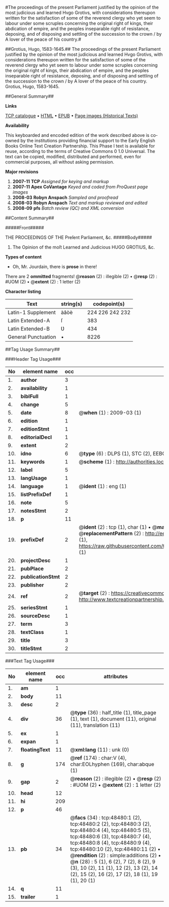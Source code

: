 #The proceedings of the present Parliament justified by the opinion of the most judicious and learned Hvgo Grotivs, with considerations thereupon written for the satisfaction of some of the reverend clergy who yet seem to labour under some scruples concerning the original right of kings, their abdication of empire, and the peoples inseparable right of resistance, deposing, and of disposing and settling of the succession to the crown / by A lover of the peace of his country.#

##Grotius, Hugo, 1583-1645.##
The proceedings of the present Parliament justified by the opinion of the most judicious and learned Hvgo Grotivs, with considerations thereupon written for the satisfaction of some of the reverend clergy who yet seem to labour under some scruples concerning the original right of kings, their abdication of empire, and the peoples inseparable right of resistance, deposing, and of disposing and settling of the succession to the crown / by A lover of the peace of his country.
Grotius, Hugo, 1583-1645.

##General Summary##

**Links**

[TCP catalogue](http://www.ota.ox.ac.uk/tcp/)  • 
[HTML](http://tei.it.ox.ac.uk/tcp/Texts-HTML/free/A42/A42235.html)  • 
[EPUB](http://tei.it.ox.ac.uk/tcp/Texts-EPUB/free/A42/A42235.epub) • 
[Page images (Historical Texts)](https://data.historicaltexts.jisc.ac.uk/view?pubId=eebo-11739267e&pageId=eebo-11739267e-48480-1)

**Availability**

This keyboarded and encoded edition of the
	       work described above is co-owned by the institutions
	       providing financial support to the Early English Books
	       Online Text Creation Partnership. This Phase I text is
	       available for reuse, according to the terms of Creative
	       Commons 0 1.0 Universal. The text can be copied,
	       modified, distributed and performed, even for
	       commercial purposes, all without asking permission.

**Major revisions**

1. __2007-11__ __TCP__ *Assigned for keying and markup*
1. __2007-11__ __Apex CoVantage__ *Keyed and coded from ProQuest page images*
1. __2008-03__ __Robyn Anspach__ *Sampled and proofread*
1. __2008-03__ __Robyn Anspach__ *Text and markup reviewed and edited*
1. __2008-09__ __pfs__ *Batch review (QC) and XML conversion*

##Content Summary##

#####Front#####

THE PROCEEDINGS OF THE Preſent Parliament, &c.
#####Body#####

1. The Opinion of the moſt Learned and Judicious HUGO GROTIUS, &c.

**Types of content**

  * Oh, Mr. Jourdain, there is **prose** in there!

There are 2 **ommitted** fragments! 
 @__reason__ (2) : illegible (2)  •  @__resp__ (2) : #UOM (2)  •  @__extent__ (2) : 1 letter (2)

**Character listing**


|Text|string(s)|codepoint(s)|
|---|---|---|
|Latin-1 Supplement|àâòè|224 226 242 232|
|Latin Extended-A|ſ|383|
|Latin Extended-B|Ʋ|434|
|General Punctuation|•|8226|

##Tag Usage Summary##

###Header Tag Usage###

|No|element name|occ|attributes|
|---|---|---|---|
|1.|__author__|3||
|2.|__availability__|1||
|3.|__biblFull__|1||
|4.|__change__|5||
|5.|__date__|8| @__when__ (1) : 2009-03 (1)|
|6.|__edition__|1||
|7.|__editionStmt__|1||
|8.|__editorialDecl__|1||
|9.|__extent__|2||
|10.|__idno__|6| @__type__ (6) : DLPS (1), STC (2), EEBO-CITATION (1), OCLC (1), VID (1)|
|11.|__keywords__|1| @__scheme__ (1) : http://authorities.loc.gov/ (1)|
|12.|__label__|5||
|13.|__langUsage__|1||
|14.|__language__|1| @__ident__ (1) : eng (1)|
|15.|__listPrefixDef__|1||
|16.|__note__|5||
|17.|__notesStmt__|2||
|18.|__p__|11||
|19.|__prefixDef__|2| @__ident__ (2) : tcp (1), char (1)  •  @__matchPattern__ (2) : ([0-9\-]+):([0-9IVX]+) (1), (.+) (1)  •  @__replacementPattern__ (2) : http://eebo.chadwyck.com/downloadtiff?vid=$1&page=$2 (1), https://raw.githubusercontent.com/textcreationpartnership/Texts/master/tcpchars.xml#$1 (1)|
|20.|__projectDesc__|1||
|21.|__pubPlace__|2||
|22.|__publicationStmt__|2||
|23.|__publisher__|2||
|24.|__ref__|2| @__target__ (2) : https://creativecommons.org/publicdomain/zero/1.0/ (1), http://www.textcreationpartnership.org/docs/. (1)|
|25.|__seriesStmt__|1||
|26.|__sourceDesc__|1||
|27.|__term__|3||
|28.|__textClass__|1||
|29.|__title__|3||
|30.|__titleStmt__|2||


###Text Tag Usage###

|No|element name|occ|attributes|
|---|---|---|---|
|1.|__am__|1||
|2.|__body__|11||
|3.|__desc__|2||
|4.|__div__|36| @__type__ (36) : half_title (1), title_page (1), text (1), document (11), original (11), translation (11)|
|5.|__ex__|1||
|6.|__expan__|1||
|7.|__floatingText__|11| @__xml:lang__ (11) : unk (0)|
|8.|__g__|174| @__ref__ (174) : char:V (4), char:EOLhyphen (169), char:abque (1)|
|9.|__gap__|2| @__reason__ (2) : illegible (2)  •  @__resp__ (2) : #UOM (2)  •  @__extent__ (2) : 1 letter (2)|
|10.|__head__|12||
|11.|__hi__|209||
|12.|__p__|46||
|13.|__pb__|34| @__facs__ (34) : tcp:48480:1 (2), tcp:48480:2 (2), tcp:48480:3 (2), tcp:48480:4 (4), tcp:48480:5 (5), tcp:48480:6 (3), tcp:48480:7 (4), tcp:48480:8 (4), tcp:48480:9 (4), tcp:48480:10 (2), tcp:48480:11 (2)  •  @__rendition__ (2) : simple:additions (2)  •  @__n__ (28) : 5 (1), 6 (2), 7 (2), 8 (2), 9 (3), 10 (2), 11 (1), 12 (2), 13 (2), 14 (2), 15 (2), 16 (2), 17 (2), 18 (1), 19 (1), 20 (1)|
|14.|__q__|11||
|15.|__trailer__|1||
